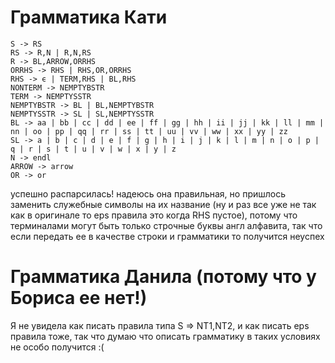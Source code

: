 # Грамматика Кати
```
S -> RS
RS -> R,N | R,N,RS
R -> BL,ARROW,ORRHS
ORRHS -> RHS | RHS,OR,ORRHS
RHS -> ϵ | TERM,RHS | BL,RHS
NONTERM -> NEMPTYBSTR
TERM -> NEMPTYSSTR
NEMPTYBSTR -> BL | BL,NEMPTYBSTR
NEMPTYSSTR -> SL | SL,NEMPTYSSTR
BL -> aa | bb | cc | dd | ee | ff | gg | hh | ii | jj | kk | ll | mm | nn | oo | pp | qq | rr | ss | tt | uu | vv | ww | xx | yy | zz
SL -> a | b | c | d | e | f | g | h | i | j | k | l | m | n | o | p | q | r | s | t | u | v | w | x | y | z
N -> endl
ARROW -> arrow
OR -> or
```
успешно распарсилась!
надеюсь она правильная, но пришлось заменить служебные символы на их название (ну и раз все уже не так как в оригинале то eps правила это когда RHS пустое), потому что терминалами могут быть только строчные буквы англ алфавита,
так что если передать ее в качестве строки и грамматики то получится неуспех

# Грамматика Данила (потому что у Бориса ее нет!)
Я не увидела как писать правила типа S => NT1,NT2, 
и как писать eps правила тоже, так что думаю что описать грамматику в таких условиях не особо получится :(
